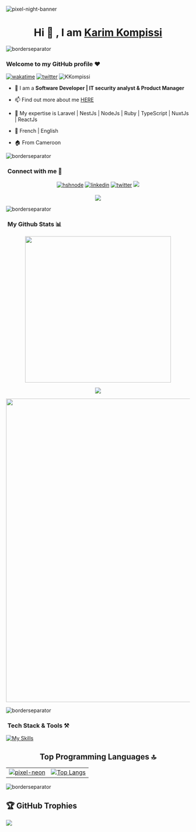 <!--p align="center"><img src="https://raw.githubusercontent.com/KevinPatel04/KevinPatel04/master/header.png"></p-->
![pixel-night-banner](https://github.com/Ctoic/Ctoic/assets/90936436/fab74104-e85f-44fe-aa92-9eb7aba51e30)

<h1 align="center">Hi 🤗 , I am  <a href="https://karimdev.network/" target="_blank">Karim Kompissi</a>  </h1>

![borderseparator](https://github.com/Ctoic/Ctoic/assets/90936436/b0885c98-6e49-4365-93f1-fd2fcaed194c)

<!--- New section --->
### Welcome to my GitHub profile ❤️
[![wakatime](https://wakatime.com/badge/user/dcb2b190-10a0-49e0-980e-6f3e94c03ddb.svg)](https://wakatime.com/@dcb2b190-10a0-49e0-980e-6f3e94c03ddb)
[![twitter](https://img.shields.io/twitter/follow/KKompissi?label=followers&logo=twitter&color=%23007ec6&style=plastic)](https://twitter.com/KKompissi) <img src="https://komarev.com/ghpvc/?username=KKompissi7&label=Profile%20views&color=0e75b6&style=flat" alt="KKompissi" /> 
<br>

- 🌴 I am a <b>Software Developer | IT security analyst & Product Manager</b>
- 📫 Find out more about me <a href="https://karimdev.network/" target="_blank">HERE</a>
- 🌱 My expertise is Laravel | NestJs | NodeJs | Ruby | TypeScript | NuxtJs | ReactJs
- 📝 French | English
- 🏠 From Cameroon

  <!--h3 align="center"> <img src="https://www.mygo.ge/uploads/blog/1584023795.jpg" width="350px" height="200px" />
  <br />

  <br/> 
    
   [![Typing SVG](https://readme-typing-svg.herokuapp.com?color=%2336BCF7&center=true&vCenter=true&width=1000&lines=Hi+there+👋,+I+am+Karim+Kompissi;+Welcome+to+My+Profile!;Always+learning+new+things;I+will+develop+myself+in+the+field+of+IT+for+life;+I+value+teamwork+very+much;)](https://github.com/karimalik/)
   <br /-->

![borderseparator](https://github.com/Ctoic/Ctoic/assets/90936436/b0885c98-6e49-4365-93f1-fd2fcaed194c)

   <!--- New section --->
### &nbsp;Connect with me 🤭

<p align="center">
<a href="https://karimdev.hashnode.dev/"><img src=https://img.shields.io/badge/hashnode-%2300acee.svg?color=2962FF&style=for-the-badge&logo=hashnode&logoColor=white alt=hshnode style="margin-bottom: 5px;" /></a>
<a href="https://www.linkedin.com/in/karim-kompissi-1a5bb4285/"><img src=https://img.shields.io/badge/linkedin-%2300acee.svg?color=405DE6&style=for-the-badge&logo=linkedin&logoColor=white alt=linkedin style="margin-bottom: 5px;" /></a>
<!-- <a href="https://twitter.com/KKompissi"><img src=https://img.shields.io/badge/twitter-%2300acee.svg?color=405DE6&style=for-the-badge&logo=twitter&logoColor=white alt=twitter style="margin-bottom: 5px;" /></a> -->
<a href="https://twitter.com/KKompissi"><img src=https://img.shields.io/twitter/follow/kkompissi?label=Follow&style=social alt=twitter style="margin-bottom: 5px;" /></a>
<a href="karimkompissi@gmail.com"><img src="https://img.shields.io/badge/-karimkompissi@gmail.com-D14836?style=for-the-badge&logo=Gmail&logoColor=white"/></a>

<div align="center">
  <img src="https://profile-counter.glitch.me/karimalik/count.svg?" />
</div>


![borderseparator](https://github.com/Ctoic/Ctoic/assets/90936436/b0885c98-6e49-4365-93f1-fd2fcaed194c)


### &nbsp;My Github Stats 📊

<!--p align="center"><img src="https://github-readme-stats.vercel.app/api/top-langs/?username=karimalik&layout=compact&hide=TSQL&theme=chartreuse-dark"></p-->
<p align="center" ><img src="https://github-readme-stats.vercel.app/api?username=karimalik&count_private=true&show_icons=true&&theme=chartreuse-dark&include_all_commits=true" width="400"></p> 
<p align="center" ><img src="https://github-readme-streak-stats.herokuapp.com?user=karimalik&theme=chartreuse-dark"></p>
<p align="center" ><img width="830" src="https://github-readme-activity-graph.vercel.app/graph?username=karimalik&bg_color=21232a&color=a8eeff&line=61dafb&point=f0fcff&area=true&hide_border=false" /></p>


![borderseparator](https://github.com/Ctoic/Ctoic/assets/90936436/b0885c98-6e49-4365-93f1-fd2fcaed194c)


<!--- New section --->
### &nbsp;Tech Stack & Tools ⚒️

[![My Skills](https://skillicons.dev/icons?i=py,c,html,css,javascript,bash,bootstrap,figma,github,linux,neovim,vscode,php,laravel,mongodb,nestjs,nodejs,react,ruby,ts,vercel,prisma,postgres,postman,nuxtjs,mysql,git,gitlab,flutter,dart,discord,express,wordpress,vue,sequelize,nextjs,&theme=dark&perline=12)](https://skillicons.dev)

<div align="center">
  <table>
    <tr>
      <h2>Top Programming Languages 🔝</h2>
      <td align="center">
        <a href="https://github.com/Ctoic/Ctoic/assets/90936436/8f9b03ab-7642-48d9-a75e-f2f3778dd4da">
          <img src="https://github.com/Ctoic/Ctoic/assets/90936436/8f9b03ab-7642-48d9-a75e-f2f3778dd4da" alt="pixel-neon" />
        </a>
      </td>
      <td align="center">
        <a href="https://github.com/ctoic/github-readme-stats">
          <img src="https://github-readme-stats.vercel.app/api/top-langs/?username=karimalik&layout=compact&hide=TSQL&theme=chartreuse-dark" alt="Top Langs" />
        </a>
      </td>
    </tr>
  </table>
</div>

<!--https://github-readme-stats.vercel.app/api/top-langs/?username=karimalik&layout=compact&bg_color=00000000-->


![borderseparator](https://github.com/Ctoic/Ctoic/assets/90936436/b0885c98-6e49-4365-93f1-fd2fcaed194c)

## 🏆 GitHub Trophies
![](https://github-profile-trophy.vercel.app/?username=karimalik&theme=radical&no-frame=false&no-bg=true&margin-w=4)
